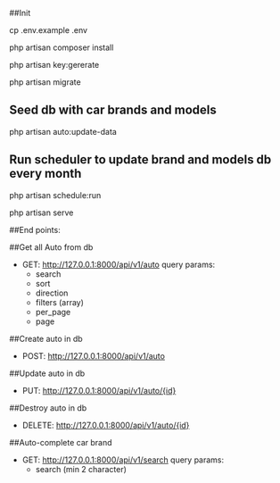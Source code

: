 ##Init

cp .env.example .env

php artisan composer install

php artisan key:gererate

php artisan migrate

## Seed db with car brands and models
php artisan auto:update-data

## Run scheduler to update brand and models db every month
php artisan schedule:run

php artisan serve

##End points:

##Get all Auto from db
* GET: http://127.0.0.1:8000/api/v1/auto
 query params:
     - search
     - sort
     - direction
     - filters (array)
     - per_page
     - page

##Create auto in db
* POST: http://127.0.0.1:8000/api/v1/auto

##Update auto in db
* PUT: http://127.0.0.1:8000/api/v1/auto/{id}

##Destroy auto in db
* DELETE: http://127.0.0.1:8000/api/v1/auto/{id}

##Auto-complete car brand
* GET: http://127.0.0.1:8000/api/v1/search
    query params:
     - search (min 2 character)
